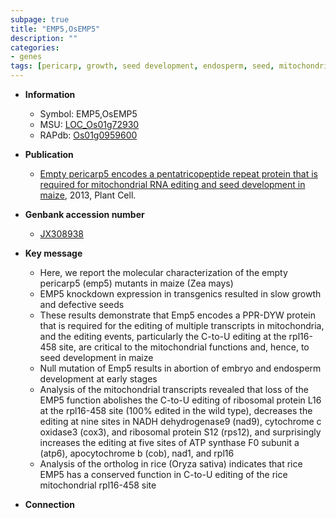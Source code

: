 ```yaml
---
subpage: true
title: "EMP5,OsEMP5"
description: ""
categories:
- genes
tags: [pericarp, growth, seed development, endosperm, seed, mitochondria]
---
```


* **Information**  
    + Symbol: EMP5,OsEMP5  
    + MSU: [LOC_Os01g72930](http://rice.plantbiology.msu.edu/cgi-bin/ORF_infopage.cgi?orf=LOC_Os01g72930)  
    + RAPdb: [Os01g0959600](http://rapdb.dna.affrc.go.jp/viewer/gbrowse_details/irgsp1?name=Os01g0959600)  

* **Publication**  
    + [Empty pericarp5 encodes a pentatricopeptide repeat protein that is required for mitochondrial RNA editing and seed development in maize](http://www.ncbi.nlm.nih.gov/pubmed?term=Empty+pericarp5+encodes+a+pentatricopeptide+repeat+protein+that+is+required+for+mitochondrial+RNA+editing+and+seed+development+in+maize%5BTitle%5D), 2013, Plant Cell.

* **Genbank accession number**  
    + [JX308938](http://www.ncbi.nlm.nih.gov/nuccore/JX308938)

* **Key message**  
    + Here, we report the molecular characterization of the empty pericarp5 (emp5) mutants in maize (Zea mays)
    + EMP5 knockdown expression in transgenics resulted in slow growth and defective seeds
    + These results demonstrate that Emp5 encodes a PPR-DYW protein that is required for the editing of multiple transcripts in mitochondria, and the editing events, particularly the C-to-U editing at the rpl16-458 site, are critical to the mitochondrial functions and, hence, to seed development in maize
    + Null mutation of Emp5 results in abortion of embryo and endosperm development at early stages
    + Analysis of the mitochondrial transcripts revealed that loss of the EMP5 function abolishes the C-to-U editing of ribosomal protein L16 at the rpl16-458 site (100% edited in the wild type), decreases the editing at nine sites in NADH dehydrogenase9 (nad9), cytochrome c oxidase3 (cox3), and ribosomal protein S12 (rps12), and surprisingly increases the editing at five sites of ATP synthase F0 subunit a (atp6), apocytochrome b (cob), nad1, and rpl16
    + Analysis of the ortholog in rice (Oryza sativa) indicates that rice EMP5 has a conserved function in C-to-U editing of the rice mitochondrial rpl16-458 site

* **Connection**  




